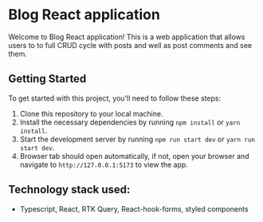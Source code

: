 # Blog React application

Welcome to Blog React application! This is a web application that allows users to to full CRUD cycle with posts and well as post comments and see them.

## Getting Started

To get started with this project, you'll need to follow these steps:

1. Clone this repository to your local machine.
2. Install the necessary dependencies by running `npm install` or `yarn install`.
3. Start the development server by running `npm run start dev` or `yarn run start dev`.
4. Browser tab should open automatically, if not, open your browser and navigate to `http://127.0.0.1:5173` to view the app.

## Technology stack used:
- Typescript, React, RTK Query, React-hook-forms, styled components